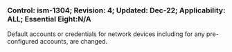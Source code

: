 ### Control: ism-1304; Revision: 4; Updated: Dec-22; Applicability: ALL; Essential Eight:N/A
<p>Default accounts or credentials for network devices including for any pre-configured accounts, are changed.</p>